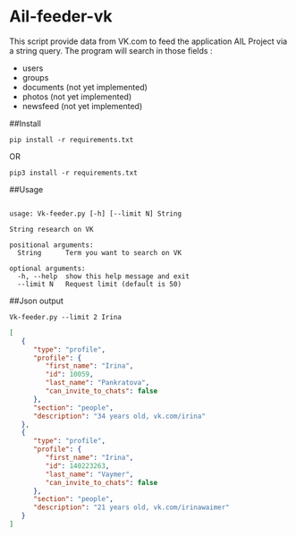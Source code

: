 # Ail-feeder-vk

This script provide data from VK.com to feed the application AIL Project via a string query.
The program will search in those fields :
- users
- groups
- documents (not yet implemented)
- photos (not yet implemented)
- newsfeed (not yet implemented)

##Install

~~~shell
pip install -r requirements.txt
~~~
OR
~~~shell
pip3 install -r requirements.txt
~~~

##Usage

~~~shell

usage: Vk-feeder.py [-h] [--limit N] String

String research on VK

positional arguments:
  String      Term you want to search on VK

optional arguments:
  -h, --help  show this help message and exit
  --limit N   Request limit (default is 50)

~~~

##Json output
~~~~Shell
Vk-feeder.py --limit 2 Irina
~~~~
~~~json
[
   {
      "type": "profile",
      "profile": {
         "first_name": "Irina",
         "id": 10059,
         "last_name": "Pankratova",
         "can_invite_to_chats": false
      },
      "section": "people",
      "description": "34 years old, vk.com/irina"
   },
   {
      "type": "profile",
      "profile": {
         "first_name": "Irina",
         "id": 140223263,
         "last_name": "Vaymer",
         "can_invite_to_chats": false
      },
      "section": "people",
      "description": "21 years old, vk.com/irinawaimer"
   }
]
~~~